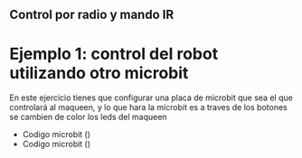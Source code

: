 ## Control por radio y mando IR
# Ejemplo 1: control del robot utilizando otro microbit
En este ejercicio tienes que configurar una placa de microbit que sea el que controlará al maqueen, y lo que hara la microbit es a traves de los botones se cambien de color los leds del maqueen
- Codigo microbit ()
- Codigo microbit ()

